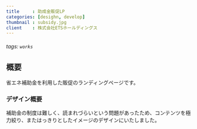 ```yaml
---
title     : 助成金販促LP
categories: [desighn, develop]
thumbnail : subsidy.jpg
client    : 株式会社ETSホールディングス
---
```


###### tags: `works`

## 概要

省エネ補助金を利用した販促のランディングページです。

### デザイン概要

補助金の制度は難しく、読まれづらいという問題があったため、コンテンツを極力絞り、またはっきりとしたイメージのデザインにいたしました。